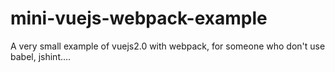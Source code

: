 # mini-vuejs-webpack-example
A very small example of vuejs2.0 with webpack, for someone who don't use babel, jshint....
